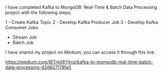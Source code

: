 
I have completed Kafka to MongoDB: Real-Time & Batch Data Processing project with the following steps:

1 - Create Kafka Topic
2 - Develop Kafka Producer Job
3 - Develop Kafka Consumer Jobs
- Stream Job
- Batch Job

I have shared my project on Medium, you can access it through this link:

https://medium.com/@Trk06Ylmz/kafka-to-mongodb-real-time-batch-data-processing-42d627178fa5
